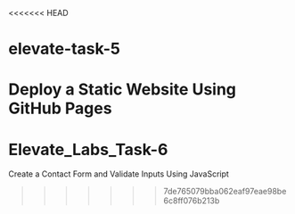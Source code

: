 <<<<<<< HEAD
# elevate-task-5
 Deploy a Static Website Using GitHub Pages
=======
# Elevate_Labs_Task-6
Create a Contact Form and Validate Inputs Using JavaScript
>>>>>>> 7de765079bba062eaf97eae98be6c8ff076b213b
